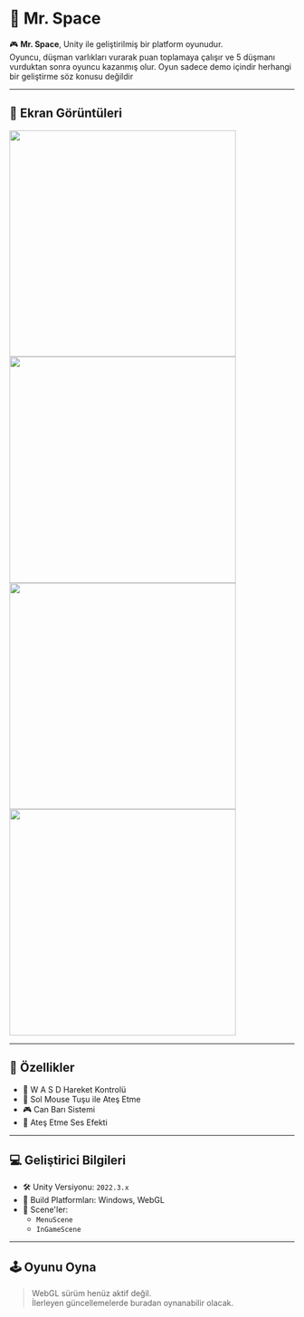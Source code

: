 # 🚀 Mr. Space
🎮 **Mr. Space**, Unity ile geliştirilmiş bir platform oyunudur.  
Oyuncu, düşman varlıkları vurarak puan toplamaya çalışır ve 5 düşmanı vurduktan sonra oyuncu kazanmış olur.
Oyun sadece demo içindir herhangi bir geliştirme söz konusu değildir

---

## 📸 Ekran Görüntüleri

<img src="https://raw.githubusercontent.com/Serdarsahinn05/GameTrial/images/image1.jpg" width="400"/>
<img src="https://raw.githubusercontent.com/Serdarsahinn05/GameTrial/images/image2.jpg" width="400"/>
<img src="https://raw.githubusercontent.com/Serdarsahinn05/GameTrial/images/image3.jpg" width="400"/>
<img src="https://raw.githubusercontent.com/Serdarsahinn05/GameTrial/images/image4.jpg" width="400"/>

---

## 🎯 Özellikler

- 🚀 W A S D Hareket Kontrolü
- 🧠 Sol Mouse Tuşu ile Ateş Etme
- 🎮 Can Barı Sistemi
- 🎵 Ateş Etme Ses Efekti

---

## 💻 Geliştirici Bilgileri

- 🛠️ Unity Versiyonu: `2022.3.x`  
- 💾 Build Platformları: Windows, WebGL  
- 🧱 Scene'ler:
  - `MenuScene`
  - `InGameScene`
 
---

## 🕹️ Oyunu Oyna

> WebGL sürüm henüz aktif değil.  
> İlerleyen güncellemelerde buradan oynanabilir olacak.
